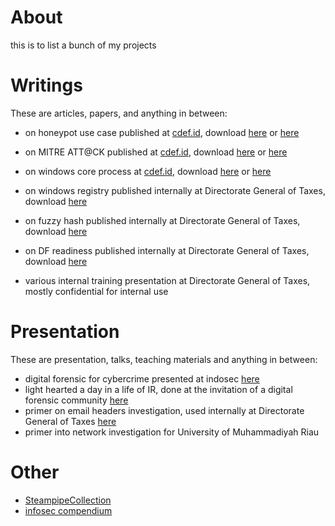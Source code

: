 # About

this is to list a bunch of my projects

# Writings

These are articles, papers, and anything in between:

- on honeypot use case published at [cdef.id](https://cdef.id), download [here](https://cdef.id/4th-edition-bulletin-released/) or [here](writings/The%20Fault%20in%20Our%20Shells.pdf)

- on  MITRE ATT@CK published at [cdef.id](https://cdef.id), download [here](https://cdef.id/cdef-buletin-edisi-1-2022/) or [here](writings/CDEF%20Buletin%20Edisi%201%20Tahun%202022.pdf)

- on windows core process at [cdef.id](https://cdef.id), download [here](https://cdef.id/cdef-buletin-edisi-1-2022/) or [here](writings/CDEF%20Buletin%20Edisi%201%20Tahun%202022.pdf)

- on windows registry published internally at Directorate General of Taxes, download [here](writings/Analisis%20Aktivitas%20User%20melalui%20Windows%20Registry.pdf)

- on fuzzy hash published internally at Directorate General of Taxes, download [here](writings/mencari%20jerami%20di%20antara%20tumpukan%20jarum%20dengan%20fuzzy%20hash.pdf)

- on DF readiness published internally at Directorate General of Taxes, download [here](writings/Digital%20Forensics%20Readiness.pdf)

- various internal training presentation at Directorate General of Taxes, mostly confidential for internal use

# Presentation

These are presentation, talks, teaching materials and anything in between:

- digital forensic for cybercrime presented at indosec [here](ppt/df%20for%20cybercrime.pdf)
- light hearted a day in a life of IR, done at the invitation of a digital forensic community [here](ppt/day%20in%20the%20life%20of%20IR.pdf)
- primer on email headers investigation, used internally at Directorate General of Taxes [here](ppt/email.pdf)
- primer into network investigation for University of Muhammadiyah Riau

# Other
- [SteampipeCollection](https://github.com/aldosimon/SteampipeCollection)
- [infosec compendium](https://aldosimon.com/infosec-compendium-page)